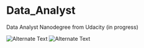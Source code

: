 # Data_Analyst
Data Analyst Nanodegree from Udacity (in progress)

<img src="https://cloud.githubusercontent.com/assets/13743606/9836070/d29babea-5a0a-11e5-8961-3a56c14ddadd.png" alt="Alternate Text" />
<img src="https://cloud.githubusercontent.com/assets/13743606/9836069/d27e90be-5a0a-11e5-8354-7fd5b13ce1f0.png" alt="Alternate Text" />
